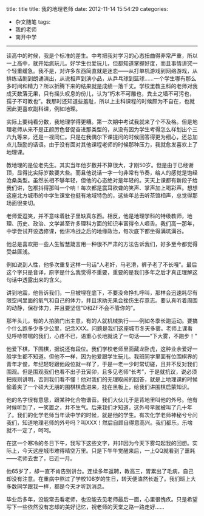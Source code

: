 

title: title
title: 我的地理老师
date: 2012-11-14 15:54:29
categories:
- 杂文随笔
tags: 
- 我的老师
- 南开中学

---

读高中的时候，我是个标准的差生。中考把我对学习的心态扭曲得非常严重，所以一上高中，就开始疯玩儿。好学生也爱玩儿，但都知道掌握好度，而且事情讲究一个轻重缓急。我不是，对许多东西简直就是迷恋——从打单机游戏到网络游戏，从排练话剧到朗诵演出，从说相声到演小品，从乒乓球到篮球……一个学生哪有那么多时间和精力？所以折腾下来的结果就是成绩一落千丈。学校里教主科的老师对我成天数落无果，只有摇头叹息的份儿，认为“朽木不可雕也，粪土之墙不可污也，孺子不可教也”。我那时还知道些羞耻，所以上主科课程的时候颇为不自在，也就因此更喜欢副科课，例如地理。


实际上要纯看分数，我地理学得更糟。第一次期中考试我就来了个不及格。但是地理老师从来不是正颜厉色督促奋进那类型的，从没有因为学生考得怎么样划出个三六九等来，还是一视同仁。只是在我偶尔下课提问的时候回答得更为细心，还总加点儿鼓励的话语。由于没有面对其他课程老师的时候那种压力，我就愈发喜欢上了地理课。

教地理的是位老先生。其实当年他岁数并不算很大，才刚50岁。但是由于已经谢顶，显得比实际岁数要大些。而且他说话一字一句非常有节奏，给人的感觉是饱经沧桑类型。虽然长相不够年轻，但他的心态绝对是年轻的。天天上课都有新段子给我们讲，包袱抖得那叫一个响！每次都是震耳欲聋的笑声、掌声加上喝彩声。想想这座北方城市的中学生课堂也挺有地域特色的，这些年总去听茶馆相声，总觉得那场面很亲切。

老师爱逗笑，并不意味着肚子里缺真东西。相反，他是地理学科的特级教师，地理、历史、政治、文学甚至许多理科方面的知识丰富得令人咂舌。我们高一那年，中学尝试开设选修课，他讲冷战之后的地缘政治，每次底下都坐得满坑满谷。

他总是喜欢把一些人生智慧箴言用一种很不严肃的方法告诉我们，好多至今都觉得受益匪浅。

例如说到人性，他多次重复这样一句话“人老奸，马老滑，裤子老了不长嘎”。最后这个字只是音译，原字是什么我觉得不重要，重要的是我们多年之后才真正理解这句话中透露出来的含义。

讲到地震，他告诉我们，一旦被埋在底下，不要没命挣扎呼叫，那样会迅速耗尽有限空间里面的氧气和自己的体力，并且求助无果会挫伤生存意志。要认真听着周围的动静，保存体力，并且要坚信“D和ZF不会不管你的”。

那年头儿，有的人拍脑门出主意，有的人就机械执行——例如冬季长跑运动。要搞个什么跑多少多少公里，纪念XXX。问题是我们这座城市冬天多雾。老师上课看见呼哧带喘的我们，心疼不已，语重心长地就说了一句话——“下大雾，不跑步！”

他爱下棋，下围棋，据说还有段位。我们学校老师里面藏龙卧虎，这种业余爱好一般学生都不知道。但他不一样，因为他爱跟学生玩儿。我班同学里面有位围棋界的青年才俊，年纪轻轻跟他段位就一样了，于是一老一少时常切磋，且并不反对我们围观。但是围观我们也看不出子丑寅卯，且多见老师“长考”，于是就抗议，说必须把规则讲明，否则我们看不懂！他对我们的无理取闹的回答，就是上地理课的时候偷着夹了一个硕大无朋的围棋棋盘进来，挂在黑板上，给我们讲围棋启蒙知识。

他的名字很有意思，跟某种化合物谐音。我们大伙儿于是背地里叫他的外号。他有时候听到了，一笑置之，并不生气。后来我们才知道，这外号早就被叫了几十年了。我们的化学老师当年读中学的时候，就是他的学生。有次化学老师神秘兮兮问我们，知道地理老师的外号吗？叫XXX！然后自顾自得意高兴。我们都乐，乐啥就不一定了，呵呵。

在这一个寒冷的冬日下午，我写下这些文字，并非因为今天下雾勾起我的回想。实际上，今天这座城市难得晴空万里。只是下午午觉醒来后，一上QQ就看到了噩耗——老师去世了，已近一月。

他65岁了，却一直不肯告别讲台。连续多年返聘，教高三，胃累出了毛病，自己却没有注意。在重病中熬过了学校108岁的生日，转天便溘然长逝了。我们班上大多数同学跟我一样，都是今天才听到消息。

毕业后多年，没能常去看老师，也没能去见老师最后一面，心里很愧疚。只是希望写下一些依然没有忘却的美好记忆，祝老师的天堂之路一路走好……